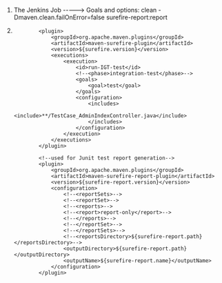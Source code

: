 1. The Jenkins Job -----> Goals and options:
clean -Dmaven.clean.failOnError=false surefire-report:report

2. <!--surefire plugin for IGT test-->

               <plugin>
                   <groupId>org.apache.maven.plugins</groupId>
                   <artifactId>maven-surefire-plugin</artifactId>
                   <version>${surefire.version}</version>
                   <executions>
                       <execution>
                           <id>run-IGT-test</id>
                           <!--<phase>integration-test</phase>-->
                           <goals>
                               <goal>test</goal>
                           </goals>
                           <configuration>
                               <includes>
                                   <include>**/TestCase_AdminIndexController.java</include>
                               </includes>
                           </configuration>
                       </execution>
                   </executions>
               </plugin>

               <!--used for Junit test report generation-->
               <plugin>
                   <groupId>org.apache.maven.plugins</groupId>
                   <artifactId>maven-surefire-report-plugin</artifactId>
                   <version>${surefire-report.version}</version>
                   <configuration>
                       <!--<reportSets>-->
                       <!--<reportSet>-->
                       <!--<reports>-->
                       <!--<report>report-only</report>-->
                       <!--</reports>-->
                       <!--</reportSet>-->
                       <!--</reportSets>-->
                       <!--<reportsDirectory>${surefire-report.path}</reportsDirectory>-->
                       <outputDirectory>${surefire-report.path}</outputDirectory>
                       <outputName>${surefire-report.name}</outputName>
                   </configuration>
               </plugin>


